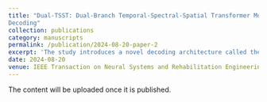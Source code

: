 ```yaml
---
title: "Dual-TSST: Dual-Branch Temporal-Spectral-Spatial Transformer Model for EEG 
Decoding"
collection: publications
category: manuscripts
permalink: /publication/2024-08-20-paper-2 
excerpt: 'The study introduces a novel decoding architecture called the Dual-Branch Temporal-Spectral-Spatial Transformer (Dual-TSST) for decoding electroencephalography (EEG) signals. This architecture uses convolutional neural networks (CNNs) to extract temporal-spatial features from raw EEG data and temporal-spectral-spatial features from time-frequency domain data. These features are then integrated and processed by a transformer to capture global long-range dependencies in the non-stationary EEG signals, followed by classification using global average pooling and multi-layer perceptron blocks. The proposed method was evaluated on three public datasets (BCI IV 2a, BCI IV 2b, and SEED), achieving average accuracies of 80.67%, 88.64%, and 96.65%, respectively, outperforming over ten other state-of-the-art methods. This study highlights the potential of the Dual-TSST for high-performance EEG decoding and future CNN-Transformer applications.'
date: 2024-08-20
venue: IEEE Transaction on Neural Systems and Rehabilitation Engineering
---
```


The content will be uploaded once it is published.
